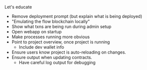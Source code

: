 Let's educate
- Remove deployment prompt (but explain what is being deployed)
- "Emulating the flow blockchain locally"
- Show what txns are being run during admin setup
- Open webapp on startup
- Make processes running more obvious
- Point to project overview, once project is running
     - Include dev wallet info
- Ensure users know project is auto-reloading on changes.
- Ensure output when updating contracts.
  - Have careful log output for debugging
